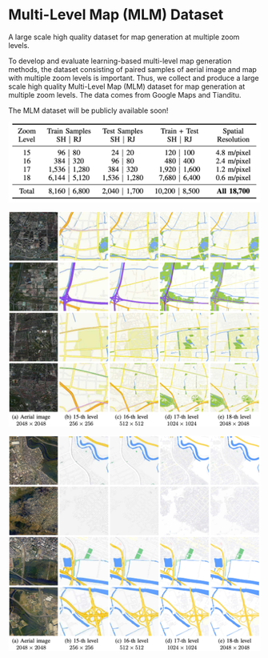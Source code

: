 # Multi-Level Map (MLM) Dataset

A large scale high quality dataset for map generation at multiple zoom levels.

To develop and evaluate learning-based multi-level map generation methods, the dataset consisting of paired samples of aerial image and map with multiple zoom levels is important. Thus, we collect and produce a large scale high quality Multi-Level Map (MLM) dataset for map generation at multiple zoom levels. The data comes from Google Maps and Tianditu. 

The MLM dataset will be publicly available soon!



![](static/overview.png)

![](./static/shanghai.png)

![](./static/rio.png)